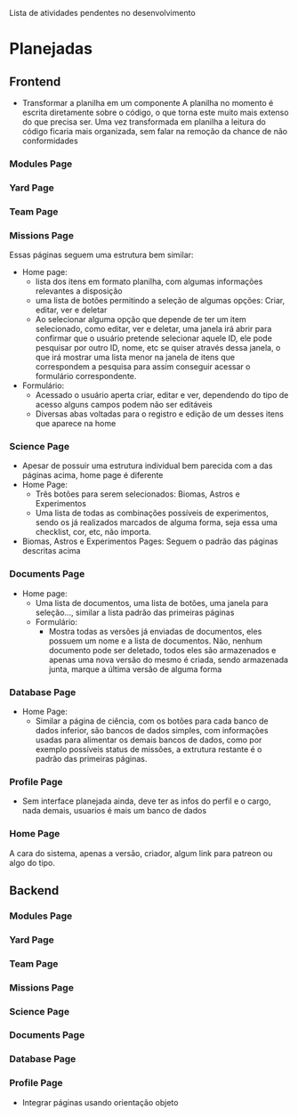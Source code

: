Lista de atividades pendentes no desenvolvimento

# Planejadas

## Frontend

- Transformar a planilha em um componente
    A planilha no momento é escrita diretamente sobre o código, o que torna este muito mais extenso do que precisa ser. Uma vez transformada em planilha a leitura do código ficaria mais organizada, sem falar na remoção da chance de não conformidades

### Modules Page
### Yard Page
### Team Page
### Missions Page
Essas páginas seguem uma estrutura bem similar:
- Home page:
    - lista dos itens em formato planilha, com algumas informações relevantes a disposição
    - uma lista de botões permitindo a seleção de algumas opções: Criar, editar, ver e deletar
    - Ao selecionar alguma opção que depende de ter um item selecionado, como editar, ver e deletar, uma janela irá abrir para confirmar que o usuário pretende selecionar aquele ID, ele pode pesquisar por outro ID, nome, etc se quiser através dessa janela, o que irá mostrar uma lista menor na janela de itens que correspondem a pesquisa para assim conseguir acessar o formulário correspondente.
- Formulário:
    - Acessado o usuário aperta criar, editar e ver, dependendo do tipo de acesso alguns campos podem não ser editáveis
    - Diversas abas voltadas para o registro e edição de um desses itens que aparece na home

### Science Page
- Apesar de possuir uma estrutura individual bem parecida com a das páginas acima, home page é diferente
- Home Page:
    - Três botões para serem selecionados: Biomas, Astros e Experimentos
    - Uma lista de todas as combinações possíveis de experimentos, sendo os já realizados marcados de alguma forma, seja essa uma checklist, cor, etc, não importa.
- Biomas, Astros e Experimentos Pages: Seguem o padrão das páginas descritas acima

### Documents Page
- Home page:
    - Uma lista de documentos, uma lista de botões, uma janela para seleção..., similar a lista padrão das primeiras páginas
    - Formulário:
        - Mostra todas as versões já enviadas de documentos, eles possuem um nome e a lista de documentos. Não, nenhum documento pode ser deletado, todos eles são armazenados e apenas uma nova versão do mesmo é criada, sendo armazenada junta, marque a última versão de alguma forma

### Database Page
- Home Page:
    - Similar a página de ciência, com os botões para cada banco de dados inferior, são bancos de dados simples, com informações usadas para alimentar os demais bancos de dados, como por exemplo possíveis status de missões, a extrutura restante é o padrão das primeiras páginas.

### Profile Page
- Sem interface planejada ainda, deve ter as infos do perfil e o cargo, nada demais, usuarios é mais um banco de dados

### Home Page
A cara do sistema, apenas a versão, criador, algum link para patreon ou algo do tipo. 

## Backend

### Modules Page
### Yard Page
### Team Page
### Missions Page
### Science Page
### Documents Page
### Database Page
### Profile Page
- Integrar páginas usando orientação objeto